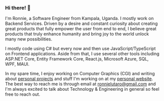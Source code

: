### Hi there! 👋
I'm Ronnie, a Software Engineer from Kampala, Uganda. I mostly work on Backend Services. Driven by a desire and constant curiosity about creating great products that fully empower the user from end to end, I believe great products that truly enhance humanity and bring joy to the world unlock many new possibilities.

I mostly code using C# but every now and then use JavaScript/TypeScript on Frontend applications. Aside from that, I use several other tools including ASP.NET Core, Entity Framework Core, React.js, Microsoft Azure, SQL, WPF, MAUI. 

In my spare time, I enjoy working on Computer Graphics (CGI) and writing about [personal projects](https://ronnielutalo.github.io/projects/) and stuff I'm working on at my [personal website](https://ronnielutalo.github.io/). The best way to reach me is through email at ronnielutaro@gmail.com and I'm always excited to talk about Technology & Engineering in general so feel free to reach out.

